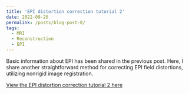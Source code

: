 ```yaml
---
title: 'EPI distortion correction tutorial 2'
date: 2022-09-26
permalink: /posts/blog-post-8/
tags:
  - MRI
  - Reconstruction
  - EPI
---
```


Basic information about EPI has been shared in the previous post. Here, I share another straightforward method for correcting EPI field distortions, utilizing nonrigid image registration.

[View the EPI distortion correction tutorial 2 here](../notebooks/distortion_registration.html)
